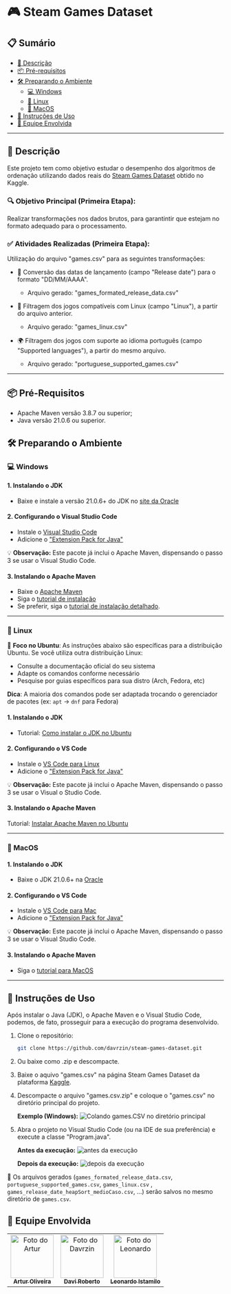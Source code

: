 # 🎮 Steam Games Dataset

## 📋 Sumário  
- [🎯 Descrição](#-descrição)  
- [📦 Pré-requisitos](#-pré-requisitos) 
- [🛠️ Preparando o Ambiente](#-preparando-o-ambiente)  
  - [💻 Windows](#-windows)  
  - [🐧 Linux](#-linux)
  - [🍎 MacOS](#-macos)
- [🚀 Instruções de Uso](#-instruções-de-uso)
- [👥 Equipe Envolvida](#-equipe-envolvida)

---

## 🎯 Descrição
Este projeto tem como objetivo estudar o desempenho dos algoritmos de ordenação utilizando dados reais do [Steam Games Dataset](https://www.kaggle.com/datasets/fronkongames/steam-games-dataset) obtido no Kaggle. 

### 🔍 Objetivo Principal (Primeira Etapa):
Realizar transformações nos dados brutos, para garantintir que estejam no formato adequado para o processamento.

### ✅ Atividades Realizadas (Primeira Etapa):

Utilização do arquivo "games.csv" para as seguintes transformações:

- 📅 Conversão das datas de lançamento (campo "Release date") para o formato "DD/MM/AAAA".  
  - Arquivo gerado: "games_formated_release_data.csv"

- 🐧 Filtragem dos jogos compatíveis com Linux (campo "Linux"), a partir do arquivo anterior.  
  - Arquivo gerado: "games_linux.csv"

- 🌍 Filtragem dos jogos com suporte ao idioma português (campo "Supported languages"), a partir do mesmo arquivo.  
  - Arquivo gerado: "portuguese_supported_games.csv"

---

## 📦 Pré-Requisitos
- Apache Maven versão 3.8.7 ou superior;
- Java versão 21.0.6 ou superior.


## 🛠️ Preparando o Ambiente

### 💻 Windows

#### 1. Instalando o JDK
-  Baixe e instale a versão 21.0.6+ do JDK no [site da Oracle](https://www.oracle.com/br/java/technologies/downloads/#jdk23-windows)

#### 2. Configurando o Visual Studio Code
- Instale o [Visual Studio Code](https://code.visualstudio.com/docs/setup/windows)  
- Adicione o ["Extension Pack for Java"](https://marketplace.visualstudio.com/items?itemName=vscjava.vscode-java-pack)

💡 **Observação:** Este pacote já inclui o Apache Maven, dispensando o passo 3 se usar o Visual Studio Code.

#### 3. Instalando o Apache Maven
 - Baixe o [Apache Maven](https://maven.apache.org/download.cgi)  
  - Siga o [tutorial de instalação](https://maven.apache.org/install.html)
   - Se preferir, siga o [tutorial de instalação detalhado](https://charlesmms.azurewebsites.net/2017/09/04/instalando-maven-no-windows-10/).

---

### 🐧 Linux
📌 **Foco no Ubuntu**: As instruções abaixo são específicas para a distribuição Ubuntu. Se você utiliza outra distribuição Linux:
- Consulte a documentação oficial do seu sistema
- Adapte os comandos conforme necessário
- Pesquise por guias específicos para sua distro (Arch, Fedora, etc)

 **Dica**: A maioria dos comandos pode ser adaptada trocando o gerenciador de pacotes (ex: `apt` → `dnf` para Fedora)

#### 1. Instalando o JDK
- Tutorial: [Como instalar o JDK no Ubuntu](https://www.hostinger.com.br/tutoriais/como-instalar-java-no-ubuntu)

#### 2. Configurando o VS Code
 - Instale o [VS Code para Linux](https://code.visualstudio.com/docs/setup/linux)  
- Adicione o ["Extension Pack for Java"](https://marketplace.visualstudio.com/items?itemName=vscjava.vscode-java-pack)

💡 **Observação:** Este pacote já inclui o Apache Maven, dispensando o passo 3 se usar o Visual o Studio Code.

#### 3. Instalando o Apache Maven
 Tutorial: [Instalar Apache Maven no Ubuntu](https://www.hostinger.com.br/tutoriais/install-maven-ubuntu)


---

### 🍎 MacOS

#### 1. Instalando o JDK
-  Baixe o JDK 21.0.6+ na [ Oracle](https://www.oracle.com/br/java/technologies/downloads/#jdk23-mac)

#### 2. Configurando o VS Code
- Instale o [VS Code para Mac](https://code.visualstudio.com/docs/setup/mac)  
- Adicione o ["Extension Pack for Java"](https://marketplace.visualstudio.com/items?itemName=vscjava.vscode-java-pack)

💡 **Observação:** Este pacote já inclui o Apache Maven, dispensando o passo 3 se usar o Visual Studio Code.

#### 3. Instalando o Apache Maven
- Siga o [tutorial para MacOS](https://www.digitalocean.com/community/tutorials/install-maven-mac-os)

---


## 🚀 Instruções de Uso

Após instalar o Java (JDK), o Apache Maven e o Visual Studio Code, podemos, de fato, prosseguir para a execução do programa desenvolvido.

1. Clone o repositório:  
   ```bash
   git clone https://github.com/davrzin/steam-games-dataset.git
   ````

2. Ou baixe como .zip e descompacte.

3. Baixe o aquivo  "games.csv" na página Steam Games Dataset da plataforma [Kaggle](https://www.kaggle.com/datasets/fronkongames/steam-games-dataset).

4. Descompacte o arquivo "games.csv.zip" e coloque o "games.csv" no diretório principal do projeto.

    **Exemplo (Windows):**
    ![Colando games.CSV no diretório principal](./imagens/colar_gamesCSV_no_diretorio.png)


4. Abra o projeto no Visual Studio Code (ou na IDE de sua preferência) e execute a classe "Program.java".

    **Antes da execução:**
    ![antes da execução](./imagens/estado_inicial.png)

    **Depois da execução:**
    ![depois da execução](./imagens/estado_final.png)

📁 Os arquivos gerados (``games_formated_release_data.csv``, ``portuguese_supported_games.csv``, ``games_linux.csv`` , ``games_release_date_heapSort_medioCaso.csv``, ...) serão salvos no mesmo diretório de ``games.csv``.


## 👥 Equipe Envolvida

<table>
  <tr>
    <td align="center">
      <a href="https://github.com/ArturOliveir4">
        <img src="https://github.com/ArturOliveir4.png" width="100px;" alt="Foto do Artur"/><br />
        <sub><b>Artur Oliveira</b></sub>
      </a><br />
    </td>
    <td align="center">
      <a href="https://github.com/davrzin">
        <img src="https://github.com/davrzin.png" width="100px;" alt="Foto do Davrzin"/><br />
        <sub><b>Davi Roberto</b></sub>
      </a><br />
    </td>
    <td align="center">
      <a href="https://github.com/leonardo-istamilo">
        <img src="https://github.com/leonardo-istamilo.png" width="100px;" alt="Foto do Leonardo"/><br />
        <sub><b>Leonardo Istamilo</b></sub>
      </a><br />
    </td>
  </tr>
</table>
